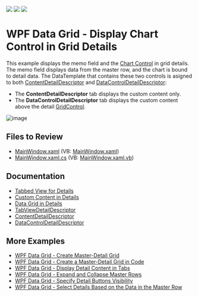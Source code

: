 <!-- default badges list -->
![](https://img.shields.io/endpoint?url=https://codecentral.devexpress.com/api/v1/VersionRange/128647499/22.2.2%2B)
[![](https://img.shields.io/badge/Open_in_DevExpress_Support_Center-FF7200?style=flat-square&logo=DevExpress&logoColor=white)](https://supportcenter.devexpress.com/ticket/details/E4042)
[![](https://img.shields.io/badge/📖_How_to_use_DevExpress_Examples-e9f6fc?style=flat-square)](https://docs.devexpress.com/GeneralInformation/403183)
<!-- default badges end -->
<!-- default file list -->

# WPF Data Grid - Display Chart Control in Grid Details

This example displays the memo field and the [Chart Control](https://docs.devexpress.com/WPF/117736/controls-and-libraries/charts-suite/chart-control) in grid details. The memo field displays data from the master row, and the chart is bound to detail data. The DataTemplate that contains these two controls is asigned to both [ContentDetailDescriptor](https://docs.devexpress.com/WPF/DevExpress.Xpf.Grid.ContentDetailDescriptor) and [DataControlDetailDescriptor](https://docs.devexpress.com/WPF/DevExpress.Xpf.Grid.DataControlDetailDescriptor):

* The **ContentDetailDescriptor** tab displays the custom content only.
* The **DataControlDetailDescriptor** tab displays the custom content above the detail [GridControl](https://docs.devexpress.com/WPF/DevExpress.Xpf.Grid.GridControl).

![image](https://user-images.githubusercontent.com/65009440/208117852-56f53d2c-9539-4eb7-9632-e9926416efa7.png)

## Files to Review

* [MainWindow.xaml](./CS/WpfApplication19/MainWindow.xaml) (VB: [MainWindow.xaml](./VB/WpfApplication19/MainWindow.xaml))
* [MainWindow.xaml.cs](./CS/WpfApplication19/MainWindow.xaml.cs) (VB: [MainWindow.xaml.vb](./VB/WpfApplication19/MainWindow.xaml.vb))

## Documentation

* [Tabbed View for Details](https://docs.devexpress.com/WPF/119853/controls-and-libraries/data-grid/master-detail/tabbed-view-for-details)
* [Custom Content in Details](https://docs.devexpress.com/WPF/119852/controls-and-libraries/data-grid/master-detail/custom-content-in-details)
* [Data Grid in Details](https://docs.devexpress.com/WPF/119851/controls-and-libraries/data-grid/master-detail/data-grid-in-details)
* [TabViewDetailDescriptor](https://docs.devexpress.com/WPF/DevExpress.Xpf.Grid.TabViewDetailDescriptor)
* [ContentDetailDescriptor](https://docs.devexpress.com/WPF/DevExpress.Xpf.Grid.ContentDetailDescriptor)
* [DataControlDetailDescriptor](https://docs.devexpress.com/WPF/DevExpress.Xpf.Grid.DataControlDetailDescriptor)

## More Examples

* [WPF Data Grid - Create Master-Detail Grid](https://github.com/DevExpress-Examples/wpf-data-grid-create-master-detail-grid)
* [WPF Data Grid - Create a Master-Detail Grid in Code](https://github.com/DevExpress-Examples/wpf-data-grid-create-master-detail-grid-in-code)
* [WPF Data Grid - Display Detail Content in Tabs](https://github.com/DevExpress-Examples/wpf-data-grid-display-detail-content-in-tabs)
* [WPF Data Grid - Expand and Collapse Master Rows](https://github.com/DevExpress-Examples/expanding-and-collapsing-master-rows-e4044)
* [WPF Data Grid - Specify Detail Buttons Visibility](https://github.com/DevExpress-Examples/detail-buttons-visibility-e4050)
* [WPF Data Grid - Select Details Based on the Data in the Master Row](https://github.com/DevExpress-Examples/how-to-use-different-details-depending-on-data-in-gridcontrols-master-row-t590724)
